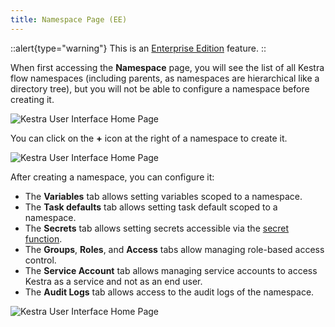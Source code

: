 ```yaml
---
title: Namespace Page (EE)
---
```


::alert{type="warning"}
This is an [Enterprise Edition](https://kestra.io/enterprise) feature.
::

When first accessing the **Namespace** page, you will see the list of all Kestra flow namespaces (including parents, as namespaces are hierarchical like a directory tree), but you will not be able to configure a namespace before creating it.

![Kestra User Interface Home Page](/docs/user-interface-guide/14-EE-Namespace.png)

You can click on the **+** icon at the right of a namespace to create it. 

![Kestra User Interface Home Page](/docs/user-interface-guide/15-EE-Namespace-Create.png)

After creating a namespace, you can configure it:
- The **Variables** tab allows setting variables scoped to a namespace.
- The **Task defaults** tab allows setting task default scoped to a namespace.
- The **Secrets** tab allows setting secrets accessible via the [secret function](../05.developer-guide/03.variables/04.function/secret.md).
- The **Groups**, **Roles**, and **Access** tabs allow managing role-based access control.
- The **Service Account** tab allows managing service accounts to access Kestra as a service and not as an end user.
- The **Audit Logs** tab allows access to the audit logs of the namespace.

![Kestra User Interface Home Page](/docs/user-interface-guide/16-EE-Namespace-Configure.png)